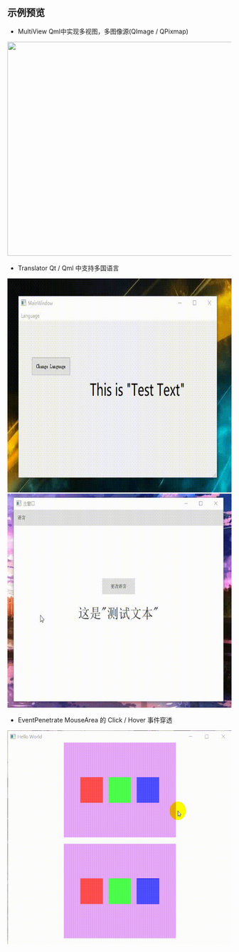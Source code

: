 ## 示例预览

 - MultiView Qml中实现多视图，多图像源(QImage / QPixmap)

<div align=center><img src="MultiView.gif" width="600" height="480" /></div>

 - Translator Qt / Qml 中支持多国语言

<div align=center><img src="Translator_widget.gif" width="600" height="480" /></div>
<div align=center><img src="Translator_qml.gif" width="600" height="480" /></div>

 - EventPenetrate MouseArea 的 Click / Hover 事件穿透

<div align=center><img src="EventPenetrate.gif" width="600" height="480" /></div>
